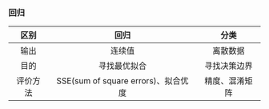 ### 回归


| 区别 | 回归 | 分类 |
| :-: | :-: | :-: |
| 输出 | 连续值 | 离散数据 |
| 目的 | 寻找最优拟合 | 寻找决策边界 |
| 评价方法 | SSE(sum of square errors)、拟合优度 | 精度、混淆矩阵 |

